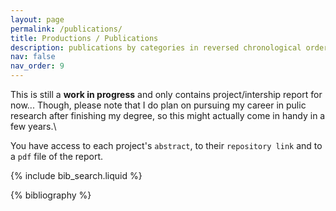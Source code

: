 ```yaml
---
layout: page
permalink: /publications/
title: Productions / Publications
description: publications by categories in reversed chronological order. generated by jekyll-scholar.
nav: false
nav_order: 9
---
```


This is still a **work in progress** and only contains project/intership report for now... Though, please note that I do plan on pursuing my career in pulic research after finishing my degree, so this might actually come in handy in a few years.\

You have access to each project's `abstract`, to their `repository link` and to a `pdf` file of the report.

<!-- _pages/publications.md -->

<!-- Bibsearch Feature -->

{% include bib_search.liquid %}

<div class="publications">

{% bibliography %}

</div>
